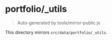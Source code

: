 # portfolio/_utils

> Auto-generated by tools/mirror-public.js

This directory mirrors `src/data/portfolio/_utils`.
